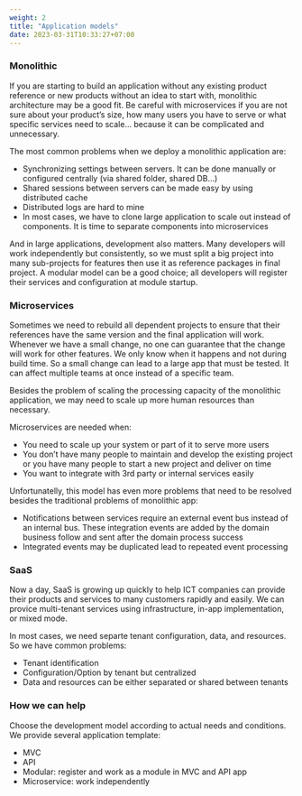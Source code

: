 ```yaml
---
weight: 2
title: "Application models"
date: 2023-03-31T10:33:27+07:00
---
```


### Monolithic

If you are starting to build an application without any existing product reference or new products without an idea to start with, monolithic architecture may be a good fit. Be careful with microservices if you are not sure about your product’s size, how many users you have to serve or what specific services need to scale… because it can be complicated and unnecessary.

The most common problems when we deploy a monolithic application are:

- Synchronizing settings between servers. It can be done manually or configured centrally (via shared folder, shared DB…)
- Shared sessions between servers can be made easy by using distributed cache
- Distributed logs are hard to mine
- In most cases, we have to clone large application to scale out instead of components. It is time to separate components into microservices

And in large applications, development also matters. Many developers will work independently but consistently, so we must split a big project into many sub-projects for features then use it as reference packages in final project. A modular model can be a good choice; all developers will register their services and configuration at module startup.

### Microservices

Sometimes we need to rebuild all dependent projects to ensure that their references have the same version and the final application will work. Whenever we have a small change, no one can guarantee that the change will work for other features. We only know when it happens and not during build time. So a small change can lead to a large app that must be tested. It can affect multiple teams at once instead of a specific team.

Besides the problem of scaling the processing capacity of the monolithic application, we may need to scale up more human resources than necessary.

Microservices are needed when:

- You need to scale up your system or part of it to serve more users
- You don’t have many people to maintain and develop the existing project or you have many people to start a new project and deliver on time
- You want to integrate with 3rd party or internal services easily

Unfortunatelly, this model has even more problems that need to be resolved besides the traditional problems of monolithic app:
- Notifications between services require an external event bus instead of an internal bus.
These integration events are added by the domain business follow and sent after the domain process success
- Integrated events may be duplicated lead to repeated event processing

### SaaS

Now a day, SaaS is growing up quickly to help ICT companies can provide their products and services to many customers rapidly and easily.
We can provice multi-tenant services using infrastructure, in-app implementation, or mixed mode.

In most cases, we need separte tenant configuration, data, and resources. So we have common problems:
- Tenant identification
- Configuration/Option by tenant but centralized
- Data and resources can be either separated or shared between tenants

### How we can help

Choose the development model according to actual needs and conditions. We provide several application template:
- MVC
- API
- Modular: register and work as a module in MVC and API app
- Microservice: work independently